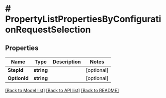 # # PropertyListPropertiesByConfigurationRequestSelection


## Properties 


Name | Type | Description | Notes
------------ | ------------- | ------------- | -------------
**StepId**| **string** |   | [optional]
**OptionId**| **string** |   | [optional]


[[Back to Model list]](../../README.md#models) [[Back to API list]](../../README.md#endpoints) [[Back to README]](../../README.md)

